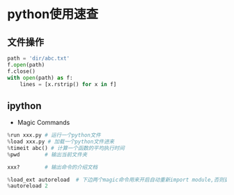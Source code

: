 # python使用速查

## 文件操作

```python
path = 'dir/abc.txt'
f.open(path)
f.close()
with open(path) as f:
    lines = [x.rstrip() for x in f]
```

## ipython

- Magic Commands
```python
%run xxx.py # 运行一个python文件
%load xxx.py # 加载一个python文件进来
%timeit abc() # 计算一个函数的平均执行时间
%pwd        # 输出当前文件夹

xxx?        # 输出命令的介绍文档

%load_ext autoreload  # 下边两个magic命令用来开启自动重新import module,否则更新代码后用的还时旧的
%autoreload 2
```